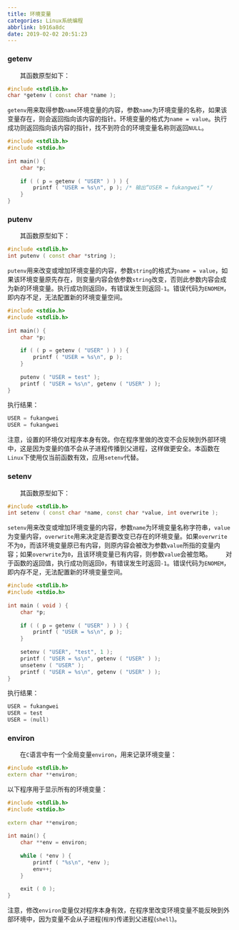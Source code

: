 ```yaml
---
title: 环境变量
categories: Linux系统编程
abbrlink: b916a8dc
date: 2019-02-02 20:51:23
---
```

### getenv

&emsp;&emsp;其函数原型如下：<!--more-->

``` cpp
#include <stdlib.h>
char *getenv ( const char *name );
```

`getenv`用来取得参数`name`环境变量的内容，参数`name`为环境变量的名称，如果该变量存在，则会返回指向该内容的指针。环境变量的格式为`name = value`。执行成功则返回指向该内容的指针，找不到符合的环境变量名称则返回`NULL`。

``` cpp
#include <stdlib.h>
#include <stdio.h>
​
int main() {
    char *p;
​
    if ( ( p = getenv ( "USER" ) ) ) {
        printf ( "USER = %s\n", p ); /* 输出“USER = fukangwei” */
    }
}
```

### putenv

&emsp;&emsp;其函数原型如下：

``` cpp
#include <stdlib.h>
int putenv ( const char *string );
```

`putenv`用来改变或增加环境变量的内容，参数`string`的格式为`name = value`，如果该环境变量原先存在，则变量内容会依参数`string`改变，否则此参数内容会成为新的环境变量。执行成功则返回`0`，有错误发生则返回`-1`。错误代码为`ENOMEM`，即内存不足，无法配置新的环境变量空间。

``` cpp
#include <stdio.h>
#include <stdlib.h>
​
int main() {
    char *p;
​
    if ( ( p = getenv ( "USER" ) ) ) {
        printf ( "USER = %s\n", p );
    }
​
    putenv ( "USER = test" );
    printf ( "USER = %s\n", getenv ( "USER" ) );
}
```

执行结果：

``` cpp
USER = fukangwei
USER = fukangwei
```

注意，设置的环境仅对程序本身有效。你在程序里做的改变不会反映到外部环境中，这是因为变量的值不会从子进程传播到父进程，这样做更安全。本函数在`Linux`下使用仅当前函数有效，应用`setenv`代替。

### setenv

&emsp;&emsp;其函数原型如下：

``` cpp
#include <stdlib.h>
int setenv ( const char *name, const char *value, int overwrite );
```

`setenv`用来改变或增加环境变量的内容，参数`name`为环境变量名称字符串，`value`为变量内容，`overwrite`用来决定是否要改变已存在的环境变量。如果`overwrite`不为`0`，而该环境变量原已有内容，则原内容会被改为参数`value`所指的变量内容；如果`overwrite`为`0`，且该环境变量已有内容，则参数`value`会被忽略。
&emsp;&emsp;对于函数的返回值，执行成功则返回`0`，有错误发生时返回`-1`。错误代码为`ENOMEM`，即内存不足，无法配置新的环境变量空间。

``` cpp
#include <stdlib.h>
#include <stdio.h>
​
int main ( void ) {
    char *p;
​
    if ( ( p = getenv ( "USER" ) ) ) {
        printf ( "USER = %s\n", p );
    }
​
    setenv ( "USER", "test", 1 );
    printf ( "USER = %s\n", getenv ( "USER" ) );
    unsetenv ( "USER" );
    printf ( "USER = %s\n", getenv ( "USER" ) );
}
```

执行结果：

``` cpp
USER = fukangwei
USER = test
USER = (null)
```

### environ

&emsp;&emsp;在`C`语言中有一个全局变量`environ`，用来记录环境变量：

``` cpp
#include <stdlib.h>
extern char **environ;
```

以下程序用于显示所有的环境变量：

``` cpp
#include <stdlib.h>
#include <stdio.h>
​
extern char **environ;
​
int main() {
    char **env = environ;
​
    while ( *env ) {
        printf ( "%s\n", *env );
        env++;
    }
​
    exit ( 0 );
}
```

注意，修改`environ`变量仅对程序本身有效，在程序里改变环境变量不能反映到外部环境中，因为变量不会从子进程(`程序`)传递到父进程(`shell`)。